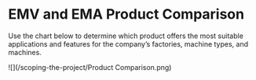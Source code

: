 # EMV and EMA Product Comparison

Use the chart below to determine which product offers the most suitable applications and features for the company’s factories, machine types, and machines.

![](/scoping-the-project/Product Comparison.png)

